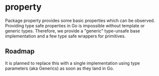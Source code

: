# property
Package property provides some basic properties which can be observed.
Providing type safe properties in Go is impossible without template or generic types. Therefore, we
provide a "generic" type-unsafe base implementation and a few type safe wrappers for primitives.

## Roadmap
It is planned to replace this with a single implementation using type parameters (aka Generics) as soon
as they land in Go.